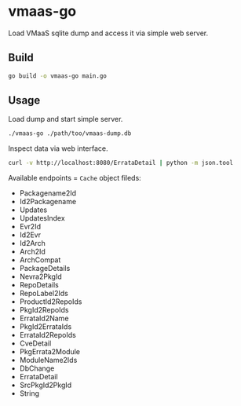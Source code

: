 # vmaas-go
Load VMaaS sqlite dump and access it via simple web server.

## Build
~~~bash
go build -o vmaas-go main.go
~~~

## Usage
Load dump and start simple server.
~~~bash
./vmaas-go ./path/too/vmaas-dump.db
~~~

Inspect data via web interface.
~~~bash
curl -v http://localhost:8080/ErrataDetail | python -m json.tool
~~~
Available endpoints = `Cache` object fileds:
- Packagename2Id
- Id2Packagename
- Updates
- UpdatesIndex
- Evr2Id
- Id2Evr
- Id2Arch
- Arch2Id
- ArchCompat
- PackageDetails
- Nevra2PkgId
- RepoDetails
- RepoLabel2Ids
- ProductId2RepoIds
- PkgId2RepoIds
- ErrataId2Name
- PkgId2ErrataIds
- ErrataId2RepoIds
- CveDetail
- PkgErrata2Module
- ModuleName2Ids
- DbChange
- ErrataDetail
- SrcPkgId2PkgId
- String
